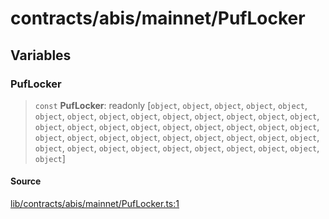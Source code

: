 # contracts/abis/mainnet/PufLocker

## Variables

### PufLocker

> `const` **PufLocker**: readonly [`object`, `object`, `object`, `object`, `object`, `object`, `object`, `object`, `object`, `object`, `object`, `object`, `object`, `object`, `object`, `object`, `object`, `object`, `object`, `object`, `object`, `object`, `object`, `object`, `object`, `object`, `object`, `object`, `object`, `object`, `object`, `object`, `object`, `object`, `object`, `object`, `object`, `object`, `object`, `object`, `object`, `object`]

#### Source

[lib/contracts/abis/mainnet/PufLocker.ts:1](https://github.com/PufferFinance/puffer-sdk/blob/280808932462fb6a8d0ebdae8d9ce172e8ad9259/lib/contracts/abis/mainnet/PufLocker.ts#L1)
